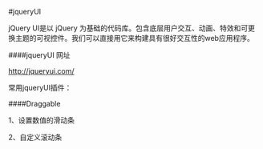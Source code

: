 #jqueryUI

jQuery UI是以 jQuery 为基础的代码库。包含底层用户交互、动画、特效和可更换主题的可视控件。我们可以直接用它来构建具有很好交互性的web应用程序。

####jqueryUI 网址 

http://jqueryui.com/

常用jqueryUI插件：

####Draggable 

1、设置数值的滑动条

2、自定义滚动条